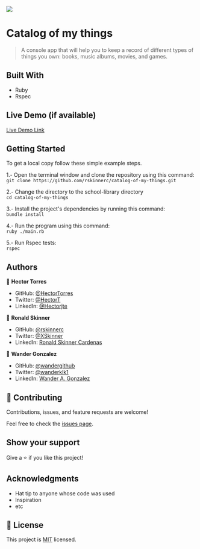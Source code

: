 ![](https://img.shields.io/badge/Microverse-blueviolet)

# Catalog of my things

> A console app that will help you to keep a record of different types of things you own: books, music albums, movies, and games.


## Built With

- Ruby
- Rspec

## Live Demo (if available)

[Live Demo Link](https://livedemo.com)


## Getting Started

To get a local copy follow these simple example steps.  

1.- Open the terminal window and clone the repository using this command:  
`git clone https://github.com/rskinnerc/catalog-of-my-things.git` 

2.- Change the directory to the school-library directory  
`cd catalog-of-my-things`  

3.- Install the project's dependencies by running this command:   
`bundle install` 

4.- Run the program using this command:  
`ruby ./main.rb`  

5.- Run Rspec tests:  
`rspec`  

## Authors

👤 **Hector Torres**

- GitHub: [@HectorTorres](https://github.com/HectorTorresE)
- Twitter: [@HectorT](https://twitter.com/HectorT00406915)
- LinkedIn: [@Hectorjte](https://www.linkedin.com/in/hectorjte/)

👤 **Ronald Skinner**

- GitHub: [@rskinnerc](https://github.com/rskinnerc)
- Twitter: [@XSkinner](https://twitter.com/XSkinner)
- LinkedIn: [Ronald Skinner Cardenas](https://www.linkedin.com/in/rskinnerc/)

👤 **Wander Gonzalez**

- GitHub: [@wandergithub](https://github.com/wandergithub)
- Twitter: [@wanderklk1](https://twitter.com/wanderklk1)
- LinkedIn: [Wander A. Gonzalez](https://www.linkedin.com/in/wander-a-gonzalez-53127b205/)

## 🤝 Contributing

Contributions, issues, and feature requests are welcome!

Feel free to check the [issues page](../../issues/).

## Show your support

Give a ⭐️ if you like this project!

## Acknowledgments

- Hat tip to anyone whose code was used
- Inspiration
- etc

## 📝 License

This project is [MIT](./MIT.md) licensed.